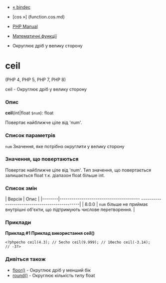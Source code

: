 - [« bindec](function.bindec.md)
- [cos »] (function.cos.md)

- [PHP Manual](index.md)
- [Математичні функції](ref.math.md)
- Округлює дріб у велику сторону

# ceil

(PHP 4, PHP 5, PHP 7, PHP 8)

ceil - Округлює дріб у велику сторону

### Опис

**ceil**(int\|float `$num`): float

Повертає найближче ціле від 'num'.

### Список параметрів

`num`
Значення, яке потрібно округлити у велику сторону

### Значення, що повертаються

Повертає найближче ціле від 'num'. Тип значення, що повертається
залишається float т.к. діапазон float більше int.

### Список змін

| Версія | Опис |
|--------|---------------------------------------- -----------------------------------------------|
| 8.0.0 | `num` більше не приймає внутрішні об'єкти, що підтримують числове перетворення. |

### Приклади

**Приклад #1 Приклад використання **ceil()****

`<?phpecho ceil(4.3); // 5echo ceil(9.999); // 10echo ceil(-3.14); // -3?> `

### Дивіться також

- [floor()](function.floor.md) - Округлює дріб у менший бік
- [round()](function.round.md) - Округлює кількість типу float
